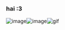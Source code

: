 ### hai :3 
![image](https://github.com/anasuinarciso/anasuinarciso/assets/139638467/9cd54341-67e0-478b-89b9-a287fc51e369)![image](https://github.com/anasuinarciso/anasuinarciso/assets/139638467/2c045f03-24bc-450a-9df5-92a9017e4fad)![gif](https://github.com/anasuinarciso/anasuinarciso/assets/139638467/bdb197db-7471-419c-9463-f825bd7ef922)


